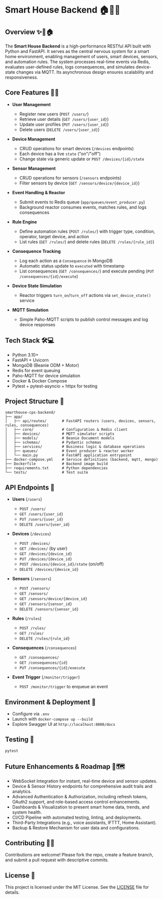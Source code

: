 # Smart House Backend 🏠🔌💡

## Overview ✨📡🏠
The **Smart House Backend** is a high-performance RESTful API built with Python and FastAPI. It serves as the central nervous system for a smart home environment, enabling management of users, smart devices, sensors, and automation rules. The system processes real-time events via Redis, evaluates user-defined rules, logs consequences, and simulates device-state changes via MQTT. Its asynchronous design ensures scalability and responsiveness.

## Core Features 🚀🌟
-   **User Management**
    -   Register new users (`POST /users/`)
    -   Retrieve user details (`GET /users/{user_id}`)
    -   Update user profiles (`PUT /users/{user_id}`)
    -   Delete users (`DELETE /users/{user_id}`)

-   **Device Management**
    -   CRUD operations for smart devices (`/devices` endpoints)
    -   Each device has a live `state` ("on"/"off")
    -   Change state via generic update or `POST /devices/{id}/state`

-   **Sensor Management**
    -   CRUD operations for sensors (`/sensors` endpoints)
    -   Filter sensors by device (`GET /sensors/device/{device_id}`)

-   **Event Handling & Reactor**
    -   Submit events to Redis queue (`app/queues/event_producer.py`)
    -   Background reactor consumes events, matches rules, and logs consequences

-   **Rule Engine**
    -   Define automation rules (`POST /rules/`) with trigger type, condition, operator, target device, and action
    -   List rules (`GET /rules/`) and delete rules (`DELETE /rules/{rule_id}`)

-   **Consequence Tracking**
    -   Log each action as a `Consequence` in MongoDB
    -   Automatic status update to `executed` with timestamp
    -   List consequences (`GET /consequences/`) and execute pending (`PUT /consequences/{id}/execute`)

-   **Device State Simulation**
    -   Reactor triggers `turn_on`/`turn_off` actions via `set_device_state()` service

-   **MQTT Simulation**
    -   Simple Paho-MQTT scripts to publish control messages and log device responses

## Tech Stack 🛠️💻
-   Python 3.10+
-   FastAPI + Uvicorn
-   MongoDB (Beanie ODM + Motor)
-   Redis for event queuing
-   Paho-MQTT for device simulation
-   Docker & Docker Compose
-   Pytest + pytest-asyncio + httpx for testing

## Project Structure 📂
```
smarthouse-cps-backend/
├── app/
│   ├── api/routes/       # FastAPI routers (users, devices, sensors, rules, consequences)
│   ├── core/             # Configuration & Redis client
│   ├── devices/          # MQTT simulator scripts
│   ├── models/           # Beanie Document models
│   ├── schemas/          # Pydantic schemas
│   ├── services/         # Business logic & database operations
│   ├── queues/           # Event producer & reactor worker
│   └── main.py           # FastAPI application entrypoint
├── docker-compose.yml    # Service definitions (backend, mqtt, mongo)
├── Dockerfile            # Backend image build
├── requirements.txt      # Python dependencies
└── tests/                # Test suite
```

## API Endpoints 📡
-   **Users** (`/users`)
    -   `POST /users/`
    -   `GET /users/{user_id}`
    -   `PUT /users/{user_id}`
    -   `DELETE /users/{user_id}`

-   **Devices** (`/devices`)
    -   `POST /devices/`
    -   `GET /devices/` (by user)
    -   `GET /devices/{device_id}`
    -   `PUT /devices/{device_id}`
    -   `POST /devices/{device_id}/state` (on/off)
    -   `DELETE /devices/{device_id}`

-   **Sensors** (`/sensors`)
    -   `POST /sensors/`
    -   `GET /sensors/`
    -   `GET /sensors/device/{device_id}`
    -   `GET /sensors/{sensor_id}`
    -   `DELETE /sensors/{sensor_id}`

-   **Rules** (`/rules`)
    -   `POST /rules/`
    -   `GET /rules/`
    -   `DELETE /rules/{rule_id}`

-   **Consequences** (`/consequences`)
    -   `GET /consequences/`
    -   `GET /consequences/{id}`
    -   `PUT /consequences/{id}/execute`

-   **Event Trigger** (`/monitor/trigger`)
    -   `POST /monitor/trigger` to enqueue an event

## Environment & Deployment 🚀
-   Configure via `.env`
-   Launch with `docker-compose up --build`
-   Explore Swagger UI at `http://localhost:8000/docs`

## Testing 🧪
```bash
pytest
```

## Future Enhancements & Roadmap 🔮🗺️
-   WebSocket Integration for instant, real-time device and sensor updates.
-   Device & Sensor History endpoints for comprehensive audit trails and analytics.
-   Advanced Authentication & Authorization, including refresh tokens, OAuth2 support, and role-based access control enhancements.
-   Dashboards & Visualization to present smart home data, trends, and system health.
-   CI/CD Pipeline with automated testing, linting, and deployments.
-   Third-Party Integrations (e.g., voice assistants, IFTTT, Home Assistant).
-   Backup & Restore Mechanism for user data and configurations.

## Contributing 🤝📝
Contributions are welcome! Please fork the repo, create a feature branch, and submit a pull request with descriptive commits.

## License 📜
This project is licensed under the MIT License. See the [LICENSE](LICENSE) file for details.
